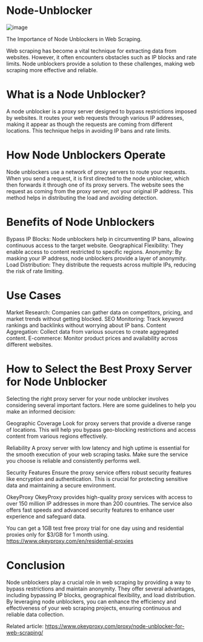 # Node-Unblocker
![image](https://github.com/OkeyProxyCom/Node-Unblocker/assets/150340973/336e936c-9d4d-4d09-ac99-5881ff43d4e7)

The Importance of Node Unblockers in Web Scraping.

Web scraping has become a vital technique for extracting data from websites. However, it often encounters obstacles such as IP blocks and rate limits. Node unblockers provide a solution to these challenges, making web scraping more effective and reliable.

# What is a Node Unblocker?
A node unblocker is a proxy server designed to bypass restrictions imposed by websites. It routes your web requests through various IP addresses, making it appear as though the requests are coming from different locations. This technique helps in avoiding IP bans and rate limits.

# How Node Unblockers Operate
Node unblockers use a network of proxy servers to route your requests. When you send a request, it is first directed to the node unblocker, which then forwards it through one of its proxy servers. The website sees the request as coming from the proxy server, not your original IP address. This method helps in distributing the load and avoiding detection.

# Benefits of Node Unblockers
Bypass IP Blocks: Node unblockers help in circumventing IP bans, allowing continuous access to the target website.
Geographical Flexibility: They enable access to content restricted to specific regions.
Anonymity: By masking your IP address, node unblockers provide a layer of anonymity.
Load Distribution: They distribute the requests across multiple IPs, reducing the risk of rate limiting.

# Use Cases
Market Research: Companies can gather data on competitors, pricing, and market trends without getting blocked.
SEO Monitoring: Track keyword rankings and backlinks without worrying about IP bans.
Content Aggregation: Collect data from various sources to create aggregated content.
E-commerce: Monitor product prices and availability across different websites.

# How to Select the Best Proxy Server for Node Unblocker
Selecting the right proxy server for your node unblocker involves considering several important factors. Here are some guidelines to help you make an informed decision:

Geographic Coverage
Look for proxy servers that provide a diverse range of locations. This will help you bypass geo-blocking restrictions and access content from various regions effectively.

Reliability
A proxy server with low latency and high uptime is essential for the smooth execution of your web scraping tasks. Make sure the service you choose is reliable and consistently performs well.

Security Features
Ensure the proxy service offers robust security features like encryption and authentication. This is crucial for protecting sensitive data and maintaining a secure environment.

OkeyProxy
OkeyProxy provides high-quality proxy services with access to over 150 million IP addresses in more than 200 countries. The service also offers fast speeds and advanced security features to enhance user experience and safeguard data. 

You can get a 1GB test free proxy trial for one day using and residential proxies only for $3/GB for 1 month using.
https://www.okeyproxy.com/en/residential-proxies

# Conclusion
Node unblockers play a crucial role in web scraping by providing a way to bypass restrictions and maintain anonymity. They offer several advantages, including bypassing IP blocks, geographical flexibility, and load distribution. By leveraging node unblockers, you can enhance the efficiency and effectiveness of your web scraping projects, ensuring continuous and reliable data collection.

Related article: https://www.okeyproxy.com/proxy/node-unblocker-for-web-scraping/
